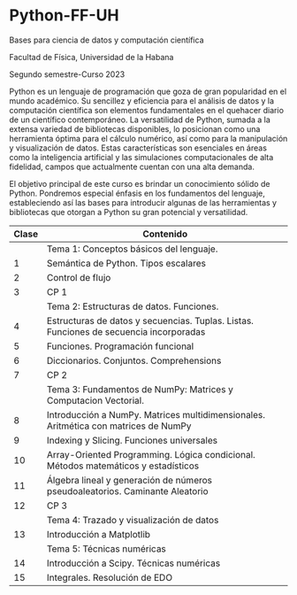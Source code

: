 # Python-FF-UH
Bases para ciencia de datos y computación cientı́fica

Facultad de Física, Universidad de la Habana

Segundo semestre-Curso 2023

Python es un lenguaje de programación que goza de gran popularidad en el mundo académico. Su sencillez y eficiencia para el análisis de datos y la computación científica son elementos fundamentales en el quehacer diario de un científico contemporáneo. La versatilidad de Python, sumada a la extensa variedad de bibliotecas disponibles, lo posicionan como una herramienta óptima para el cálculo numérico, así como para la manipulación y visualización de datos. Estas características son esenciales en áreas como la inteligencia artificial y las simulaciones computacionales de alta fidelidad, campos que actualmente cuentan con una alta demanda.

El objetivo principal de este curso es brindar un conocimiento sólido de Python. Pondremos especial énfasis en los fundamentos del lenguaje, estableciendo así las bases para introducir algunas de las herramientas y bibliotecas que otorgan a Python su gran potencial y versatilidad.

| Clase | Contenido |
| --- | --- |
|  | Tema 1: Conceptos básicos del lenguaje. |
| 1 | Semántica de Python. Tipos escalares |
| 2 | Control de flujo |
| 3 | CP 1 |
|  | Tema 2: Estructuras de datos. Funciones. |
| 4 | Estructuras de datos y secuencias. Tuplas. Listas. Funciones de secuencia incorporadas |
| 5 | Funciones. Programación funcional|
| 6 | Diccionarios. Conjuntos. Comprehensions |
| 7 | CP 2 |
|  | Tema 3: Fundamentos de NumPy: Matrices y Computacion Vectorial. |
| 8 | Introducción a NumPy. Matrices multidimensionales. Aritmética con matrices de NumPy |
| 9 | Indexing y Slicing. Funciones universales |
| 10 | Array-Oriented Programming. Lógica condicional. Métodos matemáticos y estadísticos |
| 11 | Álgebra lineal y generación de números pseudoaleatorios. Caminante Aleatorio |
| 12 | CP 3 |
|  | Tema 4: Trazado y visualización de datos |
| 13 | Introducción a Matplotlib |
|  | Tema 5: Técnicas numéricas |
| 14 | Introducción a Scipy. Técnicas numéricas |
| 15 | Integrales. Resolución de EDO |
